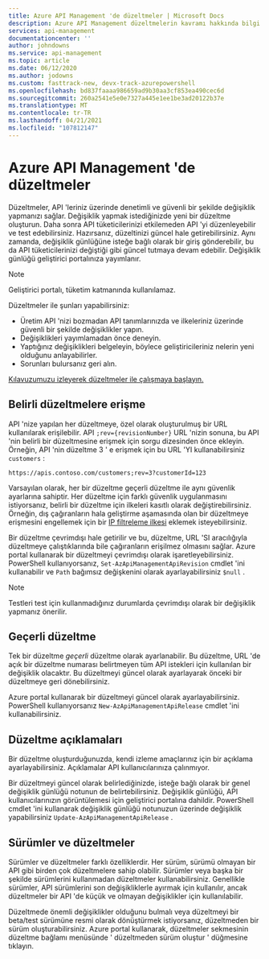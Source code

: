 ```yaml
---
title: Azure API Management 'de düzeltmeler | Microsoft Docs
description: Azure API Management düzeltmelerin kavramı hakkında bilgi edinin.
services: api-management
documentationcenter: ''
author: johndowns
ms.service: api-management
ms.topic: article
ms.date: 06/12/2020
ms.author: jodowns
ms.custom: fasttrack-new, devx-track-azurepowershell
ms.openlocfilehash: bd837faaaa986659ad9b30aa3cf853ea490cec6d
ms.sourcegitcommit: 260a2541e5e0e7327a445e1ee1be3ad20122b37e
ms.translationtype: MT
ms.contentlocale: tr-TR
ms.lasthandoff: 04/21/2021
ms.locfileid: "107812147"
---
```

# <a name="revisions-in-azure-api-management"></a>Azure API Management 'de düzeltmeler

Düzeltmeler, API 'leriniz üzerinde denetimli ve güvenli bir şekilde değişiklik yapmanızı sağlar. Değişiklik yapmak istediğinizde yeni bir düzeltme oluşturun. Daha sonra API tüketicilerinizi etkilemeden API 'yi düzenleyebilir ve test edebilirsiniz. Hazırsanız, düzeltinizi güncel hale getirebilirsiniz. Aynı zamanda, değişiklik günlüğüne isteğe bağlı olarak bir giriş gönderebilir, bu da API tüketicilerinizi değiştiği gibi güncel tutmaya devam edebilir. Değişiklik günlüğü geliştirici portalınıza yayımlanır.

> [!NOTE]
> Geliştirici portalı, tüketim katmanında kullanılamaz.

Düzeltmeler ile şunları yapabilirsiniz:

- Üretim API 'nizi bozmadan API tanımlarınızda ve ilkeleriniz üzerinde güvenli bir şekilde değişiklikler yapın.
- Değişiklikleri yayımlamadan önce deneyin.
- Yaptığınız değişiklikleri belgeleyin, böylece geliştiricileriniz nelerin yeni olduğunu anlayabilirler.
- Sorunları bulursanız geri alın.

[Kılavuzumuzu izleyerek düzeltmeler ile çalışmaya başlayın.](./api-management-get-started-revise-api.md)

## <a name="accessing-specific-revisions"></a>Belirli düzeltmelere erişme

API 'nize yapılan her düzeltmeye, özel olarak oluşturulmuş bir URL kullanılarak erişilebilir. API `;rev={revisionNumber}` URL 'nizin sonuna, bu API 'nin belirli bir düzeltmesine erişmek için sorgu dizesinden önce ekleyin. Örneğin, API 'nin düzeltme 3 ' e erişmek için bu URL 'YI kullanabilirsiniz `customers` :

`https://apis.contoso.com/customers;rev=3?customerId=123`

Varsayılan olarak, her bir düzeltme geçerli düzeltme ile aynı güvenlik ayarlarına sahiptir. Her düzeltme için farklı güvenlik uygulanmasını istiyorsanız, belirli bir düzeltme için ilkeleri kasıtlı olarak değiştirebilirsiniz. Örneğin, dış çağıranların hala geliştirme aşamasında olan bir düzeltmeye erişmesini engellemek için bir [IP filtreleme ilkesi](./api-management-access-restriction-policies.md#RestrictCallerIPs) eklemek isteyebilirsiniz.

Bir düzeltme çevrimdışı hale getirilir ve bu, düzeltme, URL 'SI aracılığıyla düzeltmeye çalıştıklarında bile çağıranların erişilmez olmasını sağlar. Azure portal kullanarak bir düzeltmeyi çevrimdışı olarak işaretleyebilirsiniz. PowerShell kullanıyorsanız, `Set-AzApiManagementApiRevision` cmdlet 'ini kullanabilir ve `Path` bağımsız değişkenini olarak ayarlayabilirsiniz `$null` .

> [!NOTE]
> Testleri test için kullanmadığınız durumlarda çevrimdışı olarak bir değişiklik yapmanız önerilir.

## <a name="current-revision"></a>Geçerli düzeltme

Tek bir düzeltme *geçerli* düzeltme olarak ayarlanabilir. Bu düzeltme, URL 'de açık bir düzeltme numarası belirtmeyen tüm API istekleri için kullanılan bir değişiklik olacaktır. Bu düzeltmeyi güncel olarak ayarlayarak önceki bir düzeltmeye geri dönebilirsiniz.

Azure portal kullanarak bir düzeltmeyi güncel olarak ayarlayabilirsiniz. PowerShell kullanıyorsanız `New-AzApiManagementApiRelease` cmdlet 'ini kullanabilirsiniz.

## <a name="revision-descriptions"></a>Düzeltme açıklamaları

Bir düzeltme oluşturduğunuzda, kendi izleme amaçlarınız için bir açıklama ayarlayabilirsiniz. Açıklamalar API kullanıcılarınıza çalınmıyor.

Bir düzeltmeyi güncel olarak belirlediğinizde, isteğe bağlı olarak bir genel değişiklik günlüğü notunun de belirtebilirsiniz. Değişiklik günlüğü, API kullanıcılarınızın görüntülemesi için geliştirici portalına dahildir. PowerShell cmdlet 'ini kullanarak değişiklik günlüğü notunuzun üzerinde değişiklik yapabilirsiniz `Update-AzApiManagementApiRelease` .

## <a name="versions-and-revisions"></a>Sürümler ve düzeltmeler

Sürümler ve düzeltmeler farklı özelliklerdir. Her sürüm, sürümü olmayan bir API gibi birden çok düzeltmelere sahip olabilir. Sürümler veya başka bir şekilde sürümlerini kullanmadan düzeltmeler kullanabilirsiniz. Genellikle sürümler, API sürümlerini son değişikliklerle ayırmak için kullanılır, ancak düzeltmeler bir API 'de küçük ve olmayan değişiklikler için kullanılabilir.

Düzeltmede önemli değişiklikler olduğunu bulmalı veya düzeltmeyi bir beta/test sürümüne resmi olarak dönüştürmek istiyorsanız, düzeltmeden bir sürüm oluşturabilirsiniz. Azure portal kullanarak, düzeltmeler sekmesinin düzeltme bağlamı menüsünde ' düzeltmeden sürüm oluştur ' düğmesine tıklayın.
